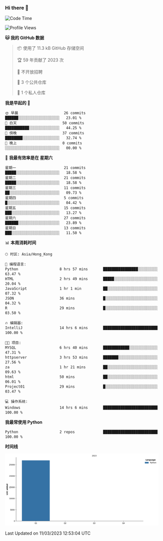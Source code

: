 ### Hi there 👋

<!--
**Mrzqd/Mrzqd** is a ✨ _special_ ✨ repository because its `README.md` (this file) appears on your GitHub profile.

Here are some ideas to get you started:

- 🔭 I’m currently working on ...
- 🌱 I’m currently learning ...
- 👯 I’m looking to collaborate on ...
- 🤔 I’m looking for help with ...
- 💬 Ask me about ...
- 📫 How to reach me: ...
- 😄 Pronouns: ...
- ⚡ Fun fact: ...
-->
<!--START_SECTION:waka-->
![Code Time](http://img.shields.io/badge/Code%20Time-52%20hrs%2018%20mins-blue)

![Profile Views](http://img.shields.io/badge/%E4%B8%AA%E4%BA%BA%E8%B5%84%E6%96%99%E8%A7%82%E7%9C%8B%E6%AC%A1%E6%95%B0-8-blue)

**🐱 我的 GitHub 数据** 

> 📦  使用了 11.3 kB GitHub 存储空间 
 > 
> 🏆 59 年贡献了 2023 次
 > 
> 🚫 不开放招聘
 > 
> 📜 3 个公共仓库 
 > 
> 🔑 1 个私人仓库 
 > 
**我是早起的 🐤** 

```text
🌞 早晨                     26 commits          ██████░░░░░░░░░░░░░░░░░░░   23.01 % 
🌆 白天                     50 commits          ███████████░░░░░░░░░░░░░░   44.25 % 
🌃 傍晚                     37 commits          ████████░░░░░░░░░░░░░░░░░   32.74 % 
🌙 晚上                     0 commits           ░░░░░░░░░░░░░░░░░░░░░░░░░   00.00 % 
```
📅 **我最有效率是在 星期六** 

```text
星期一                      21 commits          █████░░░░░░░░░░░░░░░░░░░░   18.58 % 
星期二                      21 commits          █████░░░░░░░░░░░░░░░░░░░░   18.58 % 
星期三                      11 commits          ██░░░░░░░░░░░░░░░░░░░░░░░   09.73 % 
星期四                      5 commits           █░░░░░░░░░░░░░░░░░░░░░░░░   04.42 % 
星期五                      15 commits          ███░░░░░░░░░░░░░░░░░░░░░░   13.27 % 
星期六                      27 commits          ██████░░░░░░░░░░░░░░░░░░░   23.89 % 
星期日                      13 commits          ███░░░░░░░░░░░░░░░░░░░░░░   11.50 % 
```


📊 **本周消耗时间** 

```text
🕑︎ 时区: Asia/Hong_Kong

💬 编程语言: 
Python                   8 hrs 57 mins       ████████████████░░░░░░░░░   63.47 % 
HTML                     2 hrs 49 mins       █████░░░░░░░░░░░░░░░░░░░░   20.04 % 
JavaScript               1 hr 1 min          ██░░░░░░░░░░░░░░░░░░░░░░░   07.32 % 
JSON                     36 mins             █░░░░░░░░░░░░░░░░░░░░░░░░   04.32 % 
R                        29 mins             █░░░░░░░░░░░░░░░░░░░░░░░░   03.50 % 

🔥 编辑器: 
IntelliJ                 14 hrs 6 mins       █████████████████████████   100.00 % 

🐱‍💻 项目: 
MYSQL                    6 hrs 40 mins       ████████████░░░░░░░░░░░░░   47.31 % 
httpserver               3 hrs 53 mins       ███████░░░░░░░░░░░░░░░░░░   27.56 % 
za                       1 hr 21 mins        ██░░░░░░░░░░░░░░░░░░░░░░░   09.63 % 
html                     50 mins             ██░░░░░░░░░░░░░░░░░░░░░░░   06.01 % 
Project01                29 mins             █░░░░░░░░░░░░░░░░░░░░░░░░   03.47 % 

💻 操作系统: 
Windows                  14 hrs 6 mins       █████████████████████████   100.00 % 
```

**我最常使用 Python** 

```text
Python                   2 repos             █████████████████████████   100.00 % 
```



**时间线**

![Lines of Code chart](https://raw.githubusercontent.com/Mrzqd/Mrzqd/main/assets/bar_graph.png)


 Last Updated on 11/03/2023 12:53:04 UTC
<!--END_SECTION:waka-->
